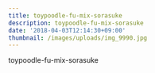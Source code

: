 ```yaml
---
title: toypoodle-fu-mix-sorasuke
description: toypoodle-fu-mix-sorasuke
date: '2018-04-03T12:14:30+09:00'
thumbnail: /images/uploads/img_9990.jpg
---
```

toypoodle-fu-mix-sorasuke
